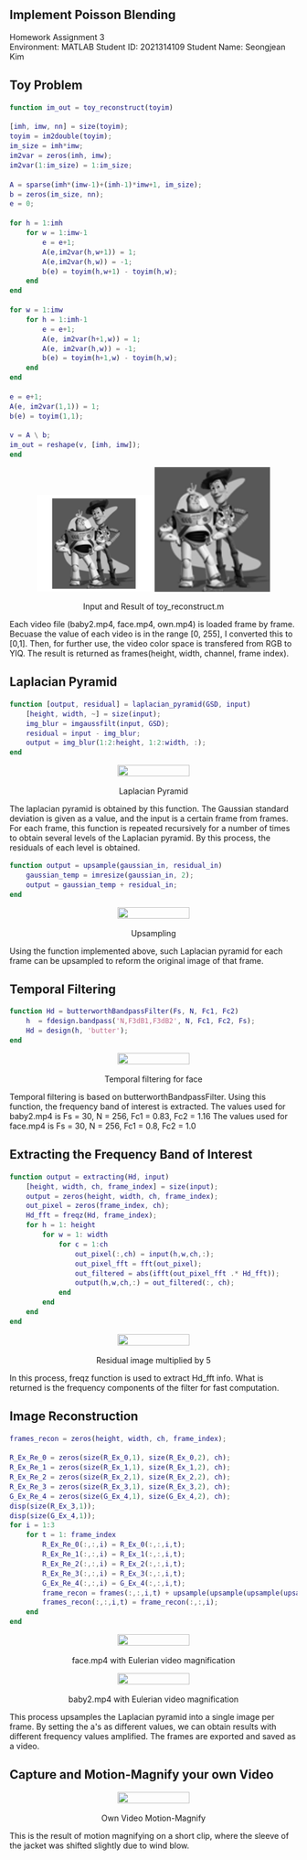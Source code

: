 ## Implement Poisson Blending

Homework Assignment 3  
Environment: MATLAB
Student ID: 2021314109
Student Name: Seongjean Kim

## Toy Problem

```matlab
function im_out = toy_reconstruct(toyim)

[imh, imw, nn] = size(toyim);
toyim = im2double(toyim);
im_size = imh*imw;
im2var = zeros(imh, imw);
im2var(1:im_size) = 1:im_size;

A = sparse(imh*(imw-1)+(imh-1)*imw+1, im_size);
b = zeros(im_size, nn);
e = 0;

for h = 1:imh
    for w = 1:imw-1
        e = e+1;
        A(e,im2var(h,w+1)) = 1;
        A(e,im2var(h,w)) = -1;
        b(e) = toyim(h,w+1) - toyim(h,w);
    end
end

for w = 1:imw
    for h = 1:imh-1
        e = e+1;
        A(e, im2var(h+1,w)) = 1;
        A(e, im2var(h,w)) = -1;
        b(e) = toyim(h+1,w) - toyim(h,w);
    end
end

e = e+1;
A(e, im2var(1,1)) = 1;
b(e) = toyim(1,1);

v = A \ b;
im_out = reshape(v, [imh, imw]);
end
```
<p align="center">
    <img src="images/1-1.png" width="40%" height="40%">
    <img src="images/toy_problem.png" width="40%" height="40%">
    <p align="center">Input and Result of toy_reconstruct.m</p> 
</p>

Each video file (baby2.mp4, face.mp4, own.mp4) is loaded frame by frame.
Becuase the value of each video is in the range [0, 255], I converted this to [0,1].
Then, for further use, the video color space is transfered from RGB to YIQ.
The result is returned as frames(height, width, channel, frame index).



## Laplacian Pyramid

```matlab
function [output, residual] = laplacian_pyramid(GSD, input)
    [height, width, ~] = size(input);
    img_blur = imgaussfilt(input, GSD);
    residual = input - img_blur;
    output = img_blur(1:2:height, 1:2:width, :);
end
```
<p align="center">
    <img src="images/gaussian_example.png" width="50%" height="50%">
    <p align="center">Laplacian Pyramid</p> 
</p>


The laplacian pyramid is obtained by this function.
The Gaussian standard deviation is given as a value, and the input is a certain frame from frames.
For each frame, this function is repeated recursively for a number of times to obtain several levels of the Laplacian pyramid.
By this process, the residuals of each level is obtained.


```matlab
function output = upsample(gaussian_in, residual_in)
    gaussian_temp = imresize(gaussian_in, 2);
    output = gaussian_temp + residual_in;
end
```
<p align="center">
    <img src="images/yiq_upsample.png" width="50%" height="50%">
    <p align="center">Upsampling</p> 
</p>

Using the function implemented above, such Laplacian pyramid for each frame can be upsampled to reform the original image of that frame.


## Temporal Filtering

```matlab
function Hd = butterworthBandpassFilter(Fs, N, Fc1, Fc2)
    h  = fdesign.bandpass('N,F3dB1,F3dB2', N, Fc1, Fc2, Fs);
    Hd = design(h, 'butter');
end
```

<p align="center">
    <img src="images/Temporal_filtering_face.png" width="50%" height="50%">
    <p align="center">Temporal filtering for face</p> 
</p>

Temporal filtering is based on butterworthBandpassFilter. 
Using this function, the frequency band of interest is extracted.
The values used for baby2.mp4 is Fs = 30, N = 256, Fc1 = 0.83, Fc2 = 1.16
The values used for face.mp4 is Fs = 30, N = 256, Fc1 = 0.8, Fc2 = 1.0


## Extracting the Frequency Band of Interest

```matlab
function output = extracting(Hd, input)
    [height, width, ch, frame_index] = size(input);
    output = zeros(height, width, ch, frame_index);
    out_pixel = zeros(frame_index, ch);
    Hd_fft = freqz(Hd, frame_index);
    for h = 1: height
        for w = 1: width
            for c = 1:ch
                out_pixel(:,ch) = input(h,w,ch,:);
                out_pixel_fft = fft(out_pixel);
                out_filtered = abs(ifft(out_pixel_fft .* Hd_fft));
                output(h,w,ch,:) = out_filtered(:, ch);
            end
        end
    end
end
```
<p align="center">
    <img src="images/residual_by5.png" width="50%" height="50%">
    <p align="center">Residual image multiplied by 5</p> 
</p>

In this process, freqz function is used to extract Hd_fft info.
What is returned is the frequency components of the filter for fast computation.



## Image Reconstruction
```matlab
frames_recon = zeros(height, width, ch, frame_index);

R_Ex_Re_0 = zeros(size(R_Ex_0,1), size(R_Ex_0,2), ch);
R_Ex_Re_1 = zeros(size(R_Ex_1,1), size(R_Ex_1,2), ch);
R_Ex_Re_2 = zeros(size(R_Ex_2,1), size(R_Ex_2,2), ch);
R_Ex_Re_3 = zeros(size(R_Ex_3,1), size(R_Ex_3,2), ch);
G_Ex_Re_4 = zeros(size(G_Ex_4,1), size(G_Ex_4,2), ch);
disp(size(R_Ex_3,1));
disp(size(G_Ex_4,1));
for i = 1:3
    for t = 1: frame_index
        R_Ex_Re_0(:,:,i) = R_Ex_0(:,:,i,t);
        R_Ex_Re_1(:,:,i) = R_Ex_1(:,:,i,t);
        R_Ex_Re_2(:,:,i) = R_Ex_2(:,:,i,t);
        R_Ex_Re_3(:,:,i) = R_Ex_3(:,:,i,t);
        G_Ex_Re_4(:,:,i) = G_Ex_4(:,:,i,t);
        frame_recon = frames(:,:,i,t) + upsample(upsample(upsample(upsample(G_Ex_Re_4, 120*R_Ex_Re_3), R_Ex_Re_2), R_Ex_Re_1), R_Ex_Re_0);
        frames_recon(:,:,i,t) = frame_recon(:,:,i);
    end
end
```

<p align="center">
    <img src="images/face.gif" width="50%" height="50%">
    <p align="center">face.mp4 with Eulerian video magnification</p>
</p>


<p align="center">
    <img src="images/baby2.gif" width="50%" height="50%">
    <p align="center">baby2.mp4 with Eulerian video magnification</p>
</p>

This process upsamples the Laplacian pyramid into a single image per frame.
By setting the a's as different values, we can obtain results with different frequency values amplified.
The frames are exported and saved as a video.

## Capture and Motion-Magnify your own Video

<p align="center">
    <img src="images/own.gif" width="50%" height="50%">
    <p align="center">Own Video Motion-Magnify</p>
</p>
 
This is the result of motion magnifying on a short clip, where the sleeve of the jacket was shifted slightly due to wind blow.
